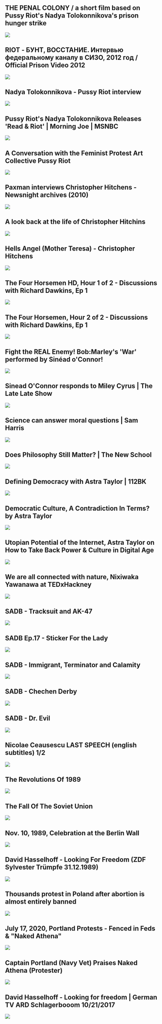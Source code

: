 THE PENAL COLONY / a short film based on Pussy Riot's Nadya Tolokonnikova's prison hunger strike
------------------------------------------------------------------------------------------------

[![](/image/yid-SJl8O6cLN-w.jpg)](https://www.youtube.com/watch?v=SJl8O6cLN-w)

RIOT - БУНТ, ВОССТАНИЕ. Интервью федеральному каналу в СИЗО, 2012 год / Official Prison Video 2012
--------------------------------------------------------------------------------------------------

[![](/image/yid-sS7K1HMvRcA.jpg)](https://www.youtube.com/watch?v=sS7K1HMvRcA)

Nadya Tolokonnikova - Pussy Riot interview
------------------------------------------

[![](/image/yid-2BWh3l3DNG4.jpg)](https://www.youtube.com/watch?v=2BWh3l3DNG4)

Pussy Riot's Nadya Tolokonnikova Releases 'Read & Riot' | Morning Joe | MSNBC
-----------------------------------------------------------------------------

[![](/image/yid--K1YnwVTgS8.jpg)](https://www.youtube.com/watch?v=-K1YnwVTgS8)

A Conversation with the Feminist Protest Art Collective Pussy Riot
------------------------------------------------------------------

[![](/image/yid-4FbsQQtk7Ac.jpg)](https://www.youtube.com/watch?v=4FbsQQtk7Ac)

Paxman interviews Christopher Hitchens - Newsnight archives (2010)
------------------------------------------------------------------

[![](/image/yid-LIVEsa2g4ag.jpg)](https://www.youtube.com/watch?v=LIVEsa2g4ag)

A look back at the life of Christopher Hitchins
-----------------------------------------------

[![](/image/yid-EHHBE_ODKdE.jpg)](https://www.youtube.com/watch?v=EHHBE_ODKdE)

Hells Angel (Mother Teresa) - Christopher Hitchens
--------------------------------------------------

[![](/image/yid-NJG-lgmPvYA.jpg)](https://www.youtube.com/watch?v=NJG-lgmPvYA)

The Four Horsemen HD, Hour 1 of 2 - Discussions with Richard Dawkins, Ep 1
--------------------------------------------------------------------------

[![](/image/yid-9DKhc1pcDFM.jpg)](https://www.youtube.com/watch?v=9DKhc1pcDFM)

The Four Horsemen, Hour 2 of 2 - Discussions with Richard Dawkins, Ep 1
-----------------------------------------------------------------------

[![](/image/yid-TaeJf-Yia3A.jpg)](https://www.youtube.com/watch?v=TaeJf-Yia3A)

Fight the REAL Enemy! Bob:Marley's 'War' performed by Sinéad o'Connor!
----------------------------------------------------------------------

[![](/image/yid-X0VpfiMcPPA.jpg)](https://www.youtube.com/watch?v=X0VpfiMcPPA)

Sinead O'Connor responds to Miley Cyrus | The Late Late Show
------------------------------------------------------------

[![](/image/yid-WUCmAk0w4lo.jpg)](https://www.youtube.com/watch?v=WUCmAk0w4lo)

Science can answer moral questions | Sam Harris
-----------------------------------------------

[![](/image/yid-Hj9oB4zpHww.jpg)](https://www.youtube.com/watch?v=Hj9oB4zpHww)

Does Philosophy Still Matter? | The New School
----------------------------------------------

[![](/image/yid-RBmlRihA9_s.jpg)](https://www.youtube.com/watch?v=RBmlRihA9_s)

Defining Democracy with Astra Taylor | 112BK
--------------------------------------------

[![](/image/yid-rzOvJdfz5gs.jpg)](https://www.youtube.com/watch?v=rzOvJdfz5gs)

Democratic Culture, A Contradiction In Terms? by Astra Taylor
-------------------------------------------------------------

[![](/image/yid-gBAcMilz6sY.jpg)](https://www.youtube.com/watch?v=gBAcMilz6sY)

Utopian Potential of the Internet, Astra Taylor on How to Take Back Power & Culture in Digital Age
--------------------------------------------------------------------------------------------------

[![](/image/yid-vMwyZbS4JTU.jpg)](https://www.youtube.com/watch?v=vMwyZbS4JTU)

We are all connected with nature, Nixiwaka Yawanawa at TEDxHackney
------------------------------------------------------------------

[![](/image/yid-xk0-yebNA_o.jpg)](https://www.youtube.com/watch?v=xk0-yebNA_o)

SADB - Tracksuit and AK-47
--------------------------

[![](/image/yid-O1jGNd4Deys.jpg)](https://www.youtube.com/watch?v=O1jGNd4Deys)

SADB Ep.17 - Sticker For the Lady
---------------------------------

[![](/image/yid-BHJxIwvFIGY.jpg)](https://www.youtube.com/watch?v=BHJxIwvFIGY)

SADB - Immigrant, Terminator and Calamity
-----------------------------------------

[![](/image/yid--hIDNgsc2-s.jpg)](https://www.youtube.com/watch?v=-hIDNgsc2-s)

SADB - Chechen Derby
--------------------

[![](/image/yid-uWRR22dldZ0.jpg)](https://www.youtube.com/watch?v=uWRR22dldZ0)

SADB - Dr. Evil
---------------

[![](/image/yid-rNDbo2ghEwo.jpg)](https://www.youtube.com/watch?v=rNDbo2ghEwo)

Nicolae Ceausescu LAST SPEECH (english subtitles) 1/2
-----------------------------------------------------

[![](/image/yid-wWIbCtz_Xwk.jpg)](https://www.youtube.com/watch?v=wWIbCtz_Xwk)

The Revolutions Of 1989
-----------------------

[![](/image/yid-hc2XGHA7NK4.jpg)](https://www.youtube.com/watch?v=hc2XGHA7NK4)

The Fall Of The Soviet Union
----------------------------

[![](/image/yid-zadkWw702_M.jpg)](https://www.youtube.com/watch?v=zadkWw702_M)

Nov. 10, 1989, Celebration at the Berlin Wall
---------------------------------------------

[![](/image/yid-snsdDb7KDkg.jpg)](https://www.youtube.com/watch?v=snsdDb7KDkg)

David Hasselhoff - Looking For Freedom (ZDF Sylvester Trümpfe 31.12.1989)
-------------------------------------------------------------------------

[![](/image/yid-cJ2Sgd9sc0M.jpg)](https://www.youtube.com/watch?v=cJ2Sgd9sc0M)

Thousands protest in Poland after abortion is almost entirely banned
--------------------------------------------------------------------

[![](/image/yid-T33S1k1iGe0.jpg)](https://www.youtube.com/watch?v=T33S1k1iGe0)

July 17, 2020, Portland Protests - Fenced in Feds & "Naked Athena"
------------------------------------------------------------------

[![](/image/yid-kCvjeGZ_yZ8.jpg)](https://www.youtube.com/watch?v=kCvjeGZ_yZ8)

Captain Portland (Navy Vet) Praises Naked Athena (Protester)
------------------------------------------------------------

[![](/image/yid-4ZjVMKw2c4I.jpg)](https://www.youtube.com/watch?v=4ZjVMKw2c4I)

David Hasselhoff - Looking for freedom | German TV ARD Schlagerbooom 10/21/2017
-------------------------------------------------------------------------------

[![](/image/yid-Z4voS6JAMGE.jpg)](https://www.youtube.com/watch?v=Z4voS6JAMGE)